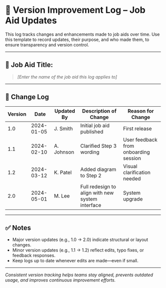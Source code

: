 # 📘 Version Improvement Log – Job Aid Updates

This log tracks changes and enhancements made to job aids over time. Use this template to record updates, their purpose, and who made them, to ensure transparency and version control.

---

## 🧾 Job Aid Title:
> _[Enter the name of the job aid this log applies to]_

---

## 📅 Change Log

| Version | Date       | Updated By     | Description of Change                                | Reason for Change                       |
|---------|------------|----------------|-------------------------------------------------------|-----------------------------------------|
| 1.0     | 2024-01-05 | J. Smith       | Initial job aid published                             | First release                           |
| 1.1     | 2024-02-10 | A. Johnson     | Clarified Step 3 wording                              | User feedback from onboarding session   |
| 1.2     | 2024-03-12 | K. Patel       | Added diagram to Step 2                               | Visual clarification needed             |
| 2.0     | 2024-05-01 | M. Lee         | Full redesign to align with new system interface      | System upgrade                          |

---

## ✅ Notes

- Major version updates (e.g., 1.0 → 2.0) indicate structural or layout changes.
- Minor version updates (e.g., 1.1 → 1.2) reflect edits, typo fixes, or feedback responses.
- Keep logs up to date whenever edits are made—even if small.

---

_Consistent version tracking helps teams stay aligned, prevents outdated usage, and improves continuous improvement efforts._
